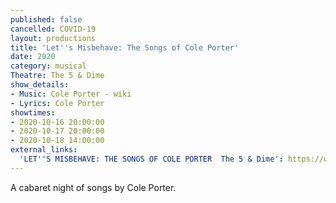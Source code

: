 ```yaml
---
published: false
cancelled: COVID-19
layout: productions
title: 'Let''s Misbehave: The Songs of Cole Porter'
date: 2020
category: musical
Theatre: The 5 & Dime
show_details:
- Music: Cole Porter - wiki
- Lyrics: Cole Porter
showtimes:
- 2020-10-16 20:00:00
- 2020-10-17 20:00:00
- 2020-10-18 14:00:00
external_links:
  'LET''S MISBEHAVE: THE SONGS OF COLE PORTER  The 5 & Dime': https://www.the5anddime.org/lets-misbehave
---
```

A cabaret night of songs by Cole Porter.
